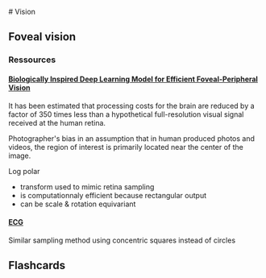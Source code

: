 
# Vision

## Foveal vision
### Ressources
#### [Biologically Inspired Deep Learning Model for Efficient Foveal-Peripheral Vision](https://www.frontiersin.org/articles/10.3389/fncom.2021.746204/full)
It has been estimated that processing costs for the brain are reduced by a factor of 350 times less than a hypothetical full-resolution visual signal received at the human retina.

Photographer's bias in an assumption that in human produced photos and videos, the region of interest is primarily located near the center of the image.

Log polar

- transform used to mimic retina sampling
- is computationnaly efficient because rectangular output
- can be scale & rotation equivariant

#### [ECG](https://ieeexplore.ieee.org/abstract/document/71367)
Similar sampling method using concentric squares instead of circles

## Flashcards